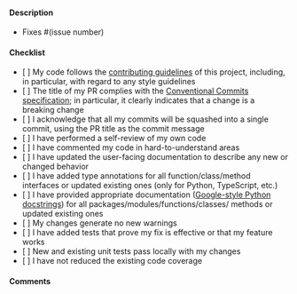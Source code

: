 #### Description

<!-- Please include a summary of the change and the relevant issue(s) it
resolves, if any (otherwise delete that line), e.g., `Fixes #123`. If the PR
addresses more than one issue, please add multiple lines, each starting with
'Fixes #'. Please stick to that syntax precisely, including whitespaces,
otherwise the issue(s) may not be linked to the PR.

In the summary, list any dependencies that are required for this change.
Please use bullet points for the description. Please also briefly describe
the relevant motivation and context briefly. For very trivial changes that are
duly explained by the PR title, a description can be omitted. -->

- Fixes #(issue number)

#### Checklist

<!-- Please go through the following checklist to ensure that your change is
ready for review. Please do not forget to double check the list after you have
modified your PR, e.g., if you have added commits to address reviewer
comments or to fix failing automated checks. **Please check items also if they
do not apply to your change**, e.g., if your change does not require an update
of the user-facing documentation, still check the box.

Generally, **PRs are only reviewed when all boxes are ticked off and all
automated checks pass** (use the comment section below if you believe that
your PR is ready to be merged even though not all boxes were ticked off). -->

- \[ \] My code follows the [contributing guidelines][contributing-guidelines] of this
  project, including, in particular, with regard to any style guidelines
- \[ \] The title of my PR complies with the [Conventional Commits
  specification][conv-commits]; in particular, it clearly indicates
  that a change is a breaking change
- \[ \] I acknowledge that all my commits will be squashed into a single commit,
  using the PR title as the commit message
- \[ \] I have performed a self-review of my own code
- \[ \] I have commented my code in hard-to-understand areas
- \[ \] I have updated the user-facing documentation to describe any new or
  changed behavior
- \[ \] I have added type annotations for all function/class/method interfaces
  or updated existing ones (only for Python, TypeScript, etc.)
- \[ \] I have provided appropriate documentation ([Google-style Python
  docstrings][py-doc-google]) for all packages/modules/functions/classes/
  methods or updated existing ones
- \[ \] My changes generate no new warnings
- \[ \] I have added tests that prove my fix is effective or that my feature
  works
- \[ \] New and existing unit tests pass locally with my changes
- \[ \] I have not reduced the existing code coverage

#### Comments

<!-- If there are unchecked boxes in the list above, but you would still like
your PR to be reviewed or considered for merging, please describe here why
boxes were not checked. For example, if you are positive that your commits
should _not_ be squashed when merging, please explain why you think the PR
warrants or requires multiple commits to be added to the history (but note that
in that case, it is a prerequisite that all commits follow the Conventional
Commits specification). -->

[contributing-guidelines]: https://elixir-cloud-aai.github.io/guides/guide-contributor/workflow/
[conv-commits]: https://www.conventionalcommits.org/en
[py-doc-google]: https://google.github.io/styleguide/pyguide.html
